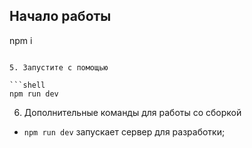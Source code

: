 ## Начало работы

npm i
```

5. Запустите с помощью 

```shell
npm run dev
```

6. Дополнительные команды для работы со сборкой

- `npm run dev` запускает сервер для разработки;
